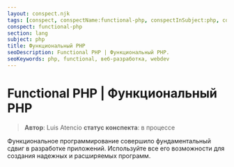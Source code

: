```yaml
---
layout: conspect.njk
tags: [conspect, conspectName:functional-php, conspectInSubject:php, conspectInSection:lang]
conspect: functional-php
section: lang
subject: php
title: Функциональный PHP
seoDescription: Functional PHP | Функциональный PHP.
seoKeywords: php, functional, веб-разработка, webdev
---
```

# Functional PHP | Функциональный PHP

> **Автор**: Luis Atencio
> **статус конспекта**: в процессе

Функциональное программирование совершило фундаментальный сдвиг в разработке приложений. Используйте все его возможности для создания надежных и расширяемых программ.